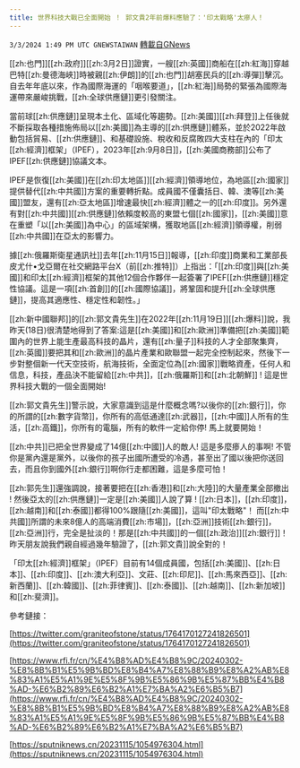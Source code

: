```yaml
---
title: 世界科技大戰已全面開始 ！ 郭文貴2年前爆料應驗了：'印太戰略'太瘮人！
---
```

`3/3/2024 1:49 PM UTC GNEWSTAIWAN` [轉載自GNews](https://gnews.org/articles/2361085)





[[zh:也門]][[zh:政府]][[zh:3月2日]]證實，一艘[[zh:英國]]商船在[[zh:紅海]]穿越巴特[[zh:曼德海峽]]時被親[[zh:伊朗]]的[[zh:也門]]胡塞民兵的[[zh:導彈]]擊沉。自去年年底以來，作為國際海運的「咽喉要道」，[[zh:紅海]]局勢的緊張為國際海運帶來嚴峻挑戰，[[zh:全球供應鏈]]更引發關注。  

當前球[[zh:供應鏈]]呈現本土化、區域化等趨勢。[[zh:美國]][[zh:拜登]]上任後就不斷採取各種措施佈局以[[zh:美國]]為主導的[[zh:供應鏈]]體系，並於2022年啟動包括貿易、[[zh:供應鏈]]、和基礎設施、稅收和反腐敗四大支柱在內的「印太[[zh:經濟]]框架」（IPEF），2023年[[zh:9月8日]]，[[zh:美國商務部]]公布了IPEF[[zh:供應鏈]]協議文本。

  

IPEF是恢復[[zh:美國]]在[[zh:印太地區]][[zh:經濟]]領導地位，為地區[[zh:國家]]提供替代[[zh:中共國]]方案的重要轉折點。成員國不僅囊括日、韓、澳等[[zh:美國]]盟友，還有[[zh:亞太地區]]增速最快[[zh:經濟]]體之一的[[zh:印度]]。另外還有對[[zh:中共國]][[zh:供應鏈]]依賴度較高的東盟七個[[zh:國家]]，[[zh:美國]]意在重塑「以[[zh:美國]]為中心」的區域架構，獲取地區[[zh:經濟]]領導權，削弱[[zh:中共國]]在亞太的影響力。

  

據[[zh:俄羅斯衛星通訊社]]去年[[zh:11月15日]]報導，[[zh:印度]]商業和工業部長皮尤什•戈亞爾在社交網路平台X（前[[zh:推特]]）上指出：「[[zh:印度]]與[[zh:美國]]和印太[[zh:經濟]]框架的其他12個合作夥伴一起簽署了IPEF[[zh:供應鏈]]穩定性協議。這是一項[[zh:首創]]的[[zh:國際協議]]，將鞏固和提升[[zh:全球供應鏈]]，提高其適應性、穩定性和韌性。」

  

[[zh:新中國聯邦]]的[[zh:郭文貴先生]]在2022年[[zh:11月19日]][[zh:爆料]]說，我昨天(18日)很清楚地得到了答案:這是[[zh:美國]]和[[zh:歐洲]]準備把[[zh:美國]]範圍內的世界上能生產最高科技的晶片，還有[[zh:量子]]科技的人才全部聚集齊，[[zh:英國]]要把其和[[zh:歐洲]]的晶片產業和歐聯盟一起完全控制起來，然後下一步對整個新一代天空技術，航海技術，全面定位為[[zh:國家]]戰略資產，任何人和信息，科技，產品決不能留給[[zh:中共]]，[[zh:俄羅斯]]和[[zh:北朝鮮]] ! 這是世界科技大戰的一個全面開始!

  

[[zh:郭文貴先生]]警示說，大家意識到這是什麼概念嗎?以後你的[[zh:銀行]]，你的所謂的[[zh:數字貨幣]]，你所有的高低通達[[zh:武器]]，[[zh:中國]]人所有的生活，[[zh:高鐵]]，你所有的電腦，所有的軟件一定給你停! 馬上就要開始！

  

[[zh:中共]]已把全世界變成了14億[[zh:中國]]人的敵人! 這是多麼瘆人的事啊! 不管你是黨內還是黨外，以後你的孩子出國所遭受的冷遇，甚至出了國以後把你送回去，而且你到國外[[zh:銀行]]啊你行走都困難，這是多麼可怕！

  

[[zh:郭先生]]還強調說，接著要把在[[zh:香港]]和[[zh:大陸]]的大量產業全部撤出 ! 然後亞太的[[zh:供應鏈]]一定是[[zh:美國]]人說了算 ! [[zh:日本]]，[[zh:印度]]，[[zh:越南]]和[[zh:泰國]]都得100%跟隨[[zh:美國]]，這叫"印太戰略"！ 而[[zh:中共國]]所謂的未來8億人的高端消費[[zh:市場]]，[[zh:亞洲]]技術[[zh:銀行]]，[[zh:亞洲]]行，完全是扯淡的！那是[[zh:中共國]]的一個[[zh:政治]][[zh:銀行]]！ 昨天朋友說我們親自經過幾年驗證了，[[zh:郭文貴]]說全對的！

  

「印太[[zh:經濟]]框架」（IPEF）目前有14個成員國，包括[[zh:美國]]、[[zh:日本]]、[[zh:印度]]、[[zh:澳大利亞]]、文莊、[[zh:印尼]]、[[zh:馬來西亞]]、[[zh:新西蘭]]、[[zh:韓國]]、[[zh:菲律賓]]、[[zh:泰國]]、[[zh:越南]]、[[zh:新加坡]]和[[zh:斐濟]]。

  
  
  
  

參考鏈接：

  

[https://twitter.com/graniteofstone/status/1764170127241826501](https://twitter.com/graniteofstone/status/1764170127241826501)

  

[https://www.rfi.fr/cn/%E4%B8%AD%E4%B8%9C/20240302-%E8%8B%B1%E5%9B%BD%E8%B4%A7%E8%88%B9%E8%A2%AB%E8%83%A1%E5%A1%9E%E5%8F%9B%E5%86%9B%E5%87%BB%E4%B8%AD-%E6%B2%89%E6%B2%A1%E7%BA%A2%E6%B5%B7](https://www.rfi.fr/cn/%E4%B8%AD%E4%B8%9C/20240302-%E8%8B%B1%E5%9B%BD%E8%B4%A7%E8%88%B9%E8%A2%AB%E8%83%A1%E5%A1%9E%E5%8F%9B%E5%86%9B%E5%87%BB%E4%B8%AD-%E6%B2%89%E6%B2%A1%E7%BA%A2%E6%B5%B7)

  

[https://sputniknews.cn/20231115/1054976304.html](https://sputniknews.cn/20231115/1054976304.html)


